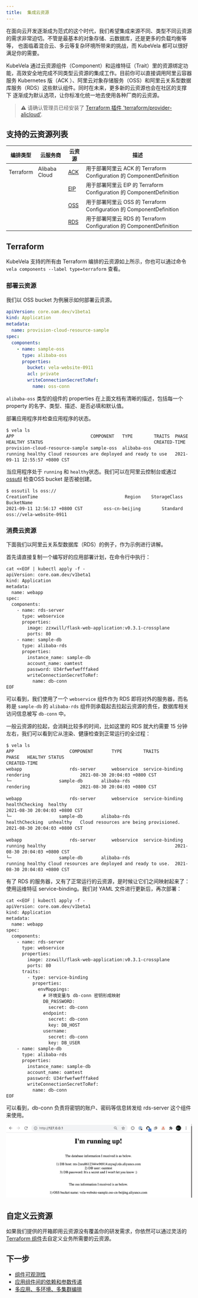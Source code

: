```yaml
---
title:  集成云资源
---
```


在面向云开发逐渐成为范式的这个时代，我们希望集成来源不同、类型不同云资源的需求非常迫切。不管是最基本的对象存储、云数据库，还是更多的负载均衡等等，
也面临着混合云、多云等复杂环境所带来的挑战，而 KubeVela 都可以很好满足你的需要。

KubeVela 通过云资源组件（Component）和运维特征（Trait）里的资源绑定功能，高效安全地完成不同类型云资源的集成工作。目前你可以直接调用阿里云容器
服务 Kubernetes 版（ACK ）、阿里云对象存储服务（OSS）和阿里云关系型数据库服务（RDS）这些默认组件。同时在未来，更多新的云资源也会在社区的支撑下
逐渐成为默认选项，让你标准化统一地去使用各种厂商的云资源。

> ⚠️ 请确认管理员已经安装了 [Terraform 插件 'terraform/provider-alicloud'](../../../platform-engineers/components/component-terraform).


## 支持的云资源列表
编排类型 | 云服务商 | 云资源 | 描述
------------ | ------------- | ------------- | -------------
Terraform | Alibaba Cloud | [ACK](./terraform/alibaba-ack) | 用于部署阿里云 ACK 的 Terraform Configuration 的 ComponentDefinition
| | | [EIP](./terraform/alibaba-eip) | 用于部署阿里云 EIP 的 Terraform Configuration 的 ComponentDefinition
| | | [OSS](./terraform/alibaba-oss) | 用于部署阿里云 OSS 的 Terraform Configuration 的 ComponentDefinition
| | | [RDS](./terraform/alibaba-rds) | 用于部署阿里云 RDS 的 Terraform Configuration 的 ComponentDefinition

## Terraform

KubeVela 支持的所有由 Terraform 编排的云资源如上所示，你也可以通过命令 `vela components --label type=terraform` 查看。

### 部署云资源

我们以 OSS bucket 为例展示如何部署云资源。

```yaml
apiVersion: core.oam.dev/v1beta1
kind: Application
metadata:
  name: provision-cloud-resource-sample
spec:
  components:
    - name: sample-oss
      type: alibaba-oss
      properties:
        bucket: vela-website-0911
        acl: private
        writeConnectionSecretToRef:
          name: oss-conn
```

`alibaba-oss` 类型的组件的 properties 在上面文档有清晰的描述，包括每一个 property 的名字、类型、描述、是否必填和默认值。

部署应用程序并检查应用程序的状态。

```shell
$ vela ls
APP                            	COMPONENT 	TYPE       	TRAITS	PHASE  	HEALTHY	STATUS                                       	CREATED-TIME
provision-cloud-resource-sample	sample-oss	alibaba-oss	      	running	healthy	Cloud resources are deployed and ready to use	2021-09-11 12:55:57 +0800 CST
```

当应用程序处于 `running` 和 `healthy`状态。我们可以在阿里云控制台或通过 [ossutil](https://partners-intl.aliyun.com/help/doc-detail/50452.htm)
检查OSS bucket 是否被创建。

```shell
$ ossutil ls oss://
CreationTime                                 Region    StorageClass    BucketName
2021-09-11 12:56:17 +0800 CST        oss-cn-beijing        Standard    oss://vela-website-0911
```

### 消费云资源

下面我们以阿里云关系型数据库（RDS）的例子，作为示例进行讲解。

首先请直接复制一个编写好的应用部署计划，在命令行中执行：

```shell
cat <<EOF | kubectl apply -f -
apiVersion: core.oam.dev/v1beta1
kind: Application
metadata:
  name: webapp
spec:
  components:
    - name: rds-server
      type: webservice
      properties:
        image: zzxwill/flask-web-application:v0.3.1-crossplane
        ports: 80
    - name: sample-db
      type: alibaba-rds
      properties:
        instance_name: sample-db
        account_name: oamtest
        password: U34rfwefwefffaked
        writeConnectionSecretToRef:
          name: db-conn
EOF
```

可以看到，我们使用了一个 `webservice` 组件作为 RDS 即将对外的服务器，而名称是 `sample-db` 的 `alibaba-rds` 组件则承载起去拉起云资源的责任，数据库相关访问信息被写 `db-conn` 中。

一般云资源的拉起，会消耗比较多的时间，比如这里的 RDS 就大约需要 15 分钟左右，我们可以看到它从渲染、健康检查到正常运行的全过程：
```
$ vela ls                  
APP                  	COMPONENT     	TYPE       	TRAITS            	PHASE  	HEALTHY	STATUS                                        	CREATED-TIME 
webapp               	rds-server    	webservice 	service-binding   	rendering	       	      	2021-08-30 20:04:03 +0800 CST
└─                 	sample-db     	alibaba-rds	                  	rendering	       	      	2021-08-30 20:04:03 +0800 CST

webapp               	rds-server    	webservice 	service-binding   	healthChecking	healthy  	                                      	2021-08-30 20:04:03 +0800 CST
└─                 	sample-db     	alibaba-rds	                  	healthChecking	unhealthy	Cloud resources are being provisioned.	2021-08-30 20:04:03 +0800 CST

webapp               	rds-server    	webservice 	service-binding   	running	healthy	                                              	2021-08-30 20:04:03 +0800 CST
└─                 	sample-db     	alibaba-rds	                  	running	healthy	Cloud resources are deployed and ready to use.	2021-08-30 20:04:03 +0800 CST
```

有了 RDS 的服务器，又有了正常运行的云资源，是时候让它们之间映射起来了：使用运维特征 service-binding。我们对 YAML 文件进行更新后，再次部署：

```shell
cat <<EOF | kubectl apply -f -
apiVersion: core.oam.dev/v1beta1
kind: Application
metadata:
  name: webapp
spec:
  components:
    - name: rds-server
      type: webservice
      properties:
        image: zzxwill/flask-web-application:v0.3.1-crossplane
        ports: 80
      traits:
        - type: service-binding
          properties:
            envMappings:
              # 环境变量与 db-conn 密钥形成映射
              DB_PASSWORD:
                secret: db-conn                             
              endpoint:
                secret: db-conn
                key: DB_HOST          
              username:
                secret: db-conn
                key: DB_USER
    - name: sample-db
      type: alibaba-rds
      properties:
        instance_name: sample-db
        account_name: oamtest
        password: U34rfwefwefffaked
        writeConnectionSecretToRef:
          name: db-conn
EOF
```
可以看到，db-conn 负责将密钥的账户、密码等信息转发给 rds-server 这个组件来使用。

![](../../../resources/crossplane-visit-application-v3.jpg)

## 自定义云资源

如果我们提供的开箱即用云资源没有覆盖你的研发需求，你依然可以通过灵活的[Terraform 组件](../../../platform-engineers/components/component-terraform)去自定义业务所需要的云资源。

## 下一步

- [组件可观测性](../../component-observability)
- [应用组件间的依赖和参数传递](../../component-dependency-parameter)
- [多应用、多环境、多集群编排](../../../case-studies/multi-app-env-cluster)

